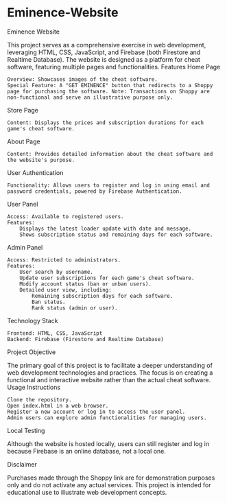 # Eminence-Website
Eminence Website

This project serves as a comprehensive exercise in web development, leveraging HTML, CSS, JavaScript, and Firebase (both Firestore and Realtime Database). The website is designed as a platform for cheat software, featuring multiple pages and functionalities.
Features
Home Page

    Overview: Showcases images of the cheat software.
    Special Feature: A "GET EMINENCE" button that redirects to a Shoppy page for purchasing the software. Note: Transactions on Shoppy are non-functional and serve an illustrative purpose only.

Store Page

    Content: Displays the prices and subscription durations for each game's cheat software.

About Page

    Content: Provides detailed information about the cheat software and the website's purpose.

User Authentication

    Functionality: Allows users to register and log in using email and password credentials, powered by Firebase Authentication.

User Panel

    Access: Available to registered users.
    Features:
        Displays the latest loader update with date and message.
        Shows subscription status and remaining days for each software.

Admin Panel

    Access: Restricted to administrators.
    Features:
        User search by username.
        Update user subscriptions for each game's cheat software.
        Modify account status (ban or unban users).
        Detailed user view, including:
            Remaining subscription days for each software.
            Ban status.
            Rank status (admin or user).

Technology Stack

    Frontend: HTML, CSS, JavaScript
    Backend: Firebase (Firestore and Realtime Database)

Project Objective

The primary goal of this project is to facilitate a deeper understanding of web development technologies and practices. The focus is on creating a functional and interactive website rather than the actual cheat software.
Usage Instructions

    Clone the repository.
    Open index.html in a web browser.
    Register a new account or log in to access the user panel.
    Admin users can explore admin functionalities for managing users.

Local Testing

Although the website is hosted locally, users can still register and log in because Firebase is an online database, not a local one.

Disclaimer

Purchases made through the Shoppy link are for demonstration purposes only and do not activate any actual services. This project is intended for educational use to illustrate web development concepts.

